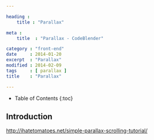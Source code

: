 ```yaml
---

heading :
    title : "Parallax"

meta :
    title  : "Parallax - CodeBlender"

category : "front-end"
date     : 2014-01-20
excerpt  : "Parallax"
modified : 2014-02-09
tags     : [ parallax ]
title    : "Parallax"

---
```


* Table of Contents
{:toc}

## Introduction

http://ihatetomatoes.net/simple-parallax-scrolling-tutorial/